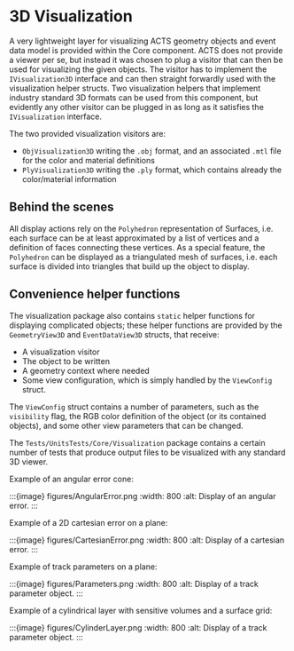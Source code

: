 <!--
SPDX-PackageName: "ACTS"
SPDX-FileCopyrightText: 2016 CERN
SPDX-License-Identifier: MPL-2.0
-->

# 3D Visualization

A very lightweight layer for visualizing ACTS geometry objects and event data model is provided within the Core component.
ACTS does not provide a viewer per se, but instead it was chosen to plug a visitor that can then be used for visualizing the given objects.
The visitor has to implement the `IVisualization3D` interface and can then straight forwardly used with the visualization helper structs.
Two visualization helpers that implement industry standard 3D formats can be used from this component,
but evidently any other visitor can be plugged in as long as it satisfies the `IVisualization` interface.

The two provided visualization visitors are:
 * `ObjVisualization3D` writing the `.obj` format, and an associated `.mtl` file for the color and material definitions
 * `PlyVisualization3D` writing the `.ply` format, which contains already the color/material information

## Behind the scenes

All display actions rely on the `Polyhedron` representation of Surfaces,
i.e. each surface can be at least approximated by a list of vertices and a definition of faces connecting these vertices.
As a special feature, the `Polyhedron` can be displayed as a triangulated mesh of surfaces, i.e. each surface is divided into triangles
that build up the object to display.


## Convenience helper functions

The visualization package also contains `static` helper functions for displaying complicated objects; these helper functions are provided by the `GeometryView3D` and `EventDataView3D` structs, that receive:
 * A visualization visitor
 * The object to be written
 * A geometry context where needed
 * Some view configuration, which is simply handled by the `ViewConfig` struct.

 The `ViewConfig` struct contains a number of parameters, such as the `visibility` flag, the RGB color definition of the object (or its contained objects),
 and some other view parameters that can be changed.

 The `Tests/UnitsTests/Core/Visualization` package contains a certain number of tests that produce output files to be visualized with any standard 3D viewer.

Example of an angular error cone:

:::{image} figures/AngularError.png
:width: 800
:alt: Display of an angular error.
:::

Example of a 2D cartesian error on a plane:

:::{image} figures/CartesianError.png
:width: 800
:alt: Display of a cartesian error.
:::

Example of track parameters on a plane:

:::{image} figures/Parameters.png
:width: 800
:alt: Display of a track parameter object.
:::

Example of a cylindrical layer with sensitive volumes and a surface grid:

:::{image} figures/CylinderLayer.png
:width: 800
:alt: Display of a track parameter object.
:::
